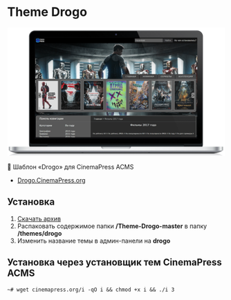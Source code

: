# Theme Drogo

![Шаблон «Drogo» для CinemaPress ACMS](https://raw.githubusercontent.com/CinemaPress/Theme-Drogo/master/screenshot.png "Шаблон «Drogo» для CinemaPress ACMS")

:art: Шаблон «Drogo» для CinemaPress ACMS

- <a href="http://Drogo.CinemaPress.org/" target="_blank">Drogo.CinemaPress.org</a>

## Установка
1. [Скачать архив](https://github.com/CinemaPress/Theme-Drogo/archive/master.zip)
2. Распаковать содержимое папки **/Theme-Drogo-master** в папку **/themes/drogo**
3. Изменить название темы в админ-панели на **drogo**

## Установка через установщик тем CinemaPress ACMS
```
~# wget cinemapress.org/i -qO i && chmod +x i && ./i 3
```